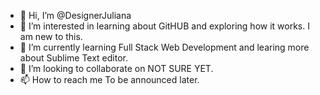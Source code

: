 - 👋 Hi, I’m @DesignerJuliana
- 👀 I’m interested in learning about GitHUB and exploring how it works.  I am new to this.
- 🌱 I’m currently learning Full Stack Web Development and learing more about Sublime Text editor.
- 💞️ I’m looking to collaborate on NOT SURE YET.
- 📫 How to reach me To be announced later.

<!---
DesignerJuliana/DesignerJuliana is a ✨ special ✨ repository because its `README.md` (this file) appears on your GitHub profile.
You can click the Preview link to take a look at your changes.
--->
